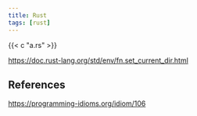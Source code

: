 ```yaml
---
title: Rust
tags: [rust]
---
```


{{< c "a.rs" >}}

<https://doc.rust-lang.org/std/env/fn.set_current_dir.html>

## References

<https://programming-idioms.org/idiom/106>
